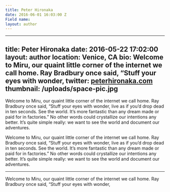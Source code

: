 ```yaml
---
title: Peter Hironaka
date: 2016-06-01 16:03:00 Z
Field name: 
layout: author
---
```


---
title: Peter Hironaka
date: 2016-05-22 17:02:00
layout: author
location: Venice, CA
bio: Welcome to Miru, our quaint little corner of the internet we call home. Ray Bradbury once said, “Stuff your eyes with wonder,
twitter: <a href="http://peterhironaka.com" target="_blank">peterhironaka.com</a>
thumbnail: /uploads/space-pic.jpg
---

Welcome to Miru, our quaint little corner of the internet we call home. Ray Bradbury once said, “Stuff your eyes with wonder, live as if you’d drop dead in ten seconds. See the world. It’s more fantastic than any dream made or paid for in factories.” No other words could crystallize our intentions any better. It’s quite simple really: we want to see the world and document our adventures.

Welcome to Miru, our quaint little corner of the internet we call home. Ray Bradbury once said, “Stuff your eyes with wonder, live as if you’d drop dead in ten seconds. See the world. It’s more fantastic than any dream made or paid for in factories.” No other words could crystallize our intentions any better. It’s quite simple really: we want to see the world and document our adventures.

 * * *

Welcome to Miru, our quaint little corner of the internet we call home. Ray Bradbury once said, “Stuff your eyes with wonder,
